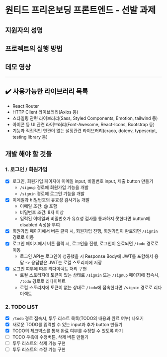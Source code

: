 # 원티드 프리온보딩 프론트엔드 - 선발 과제
## 지원자의 성명
## 프로젝트의 실행 방법
## 데모 영상
---
## ✔️ 사용가능한 라이브러리 목록
- React Router
- HTTP Client 라이브러리(Axios 등)
- 스타일링 관련 라이브러리(Sass, Styled Components, Emotion, tailwind 등)
- 아이콘 등 UI 관련 라이브러리(Font-Awesome, React-Icons, Bootstrap 등)
- 기능과 직접적인 연관이 없는 설정관련 라이브러리(craco, dotenv, typescript, testing library 등)

## 개발 해야 할 것들
### 1. 로그인 / 회원가입
- [x] 로그인, 회원가입 페이지에 이메일 input, 비밀번호 input, 제출 button 만들기
    - `/signup` 경로에 회원가입 기능을 개발
    - `/signin` 경로에 로그인 기능을 개발
- [x] 이메일과 비밀번호의 유효성 검사기능 개발
  - 이메일 조건: @ 포함
  - 비밀번호 조건: 8자 이상
  - 입력된 이메일과 비밀번호가 유효성 검사를 통과하지 못한다면 button에 disabled 속성을 부여
- [x] 회원가입 페이지에서 버튼 클릭 시, 회원가입 진행, 회원가입이 완료되면 `/signin` 경로로 이동
- [x] 로그인 페이지에서 버튼 클릭 시, 로그인을 진행, 로그인이 완료되면 `/todo` 경로로 이동
  - 로그인 API는 로그인이 성공했을 시 Response Body에 JWT를 포함해서 응답 -> 응답받은 JWT는 로컬 스토리지에 저장
- [x] 로그인 여부에 따른 리다이렉트 처리 구현
  - 로컬 스토리지에 토큰이 있는 상태로 `/signin` 또는 `/signup` 페이지에 접속시, `/todo` 경로로 리다이렉트
  - 로컬 스토리지에 토큰이 없는 상태로 `/todo`에 접속한다면 `/signin` 경로로 리다이렉트 

### 2. TODO LIST
- [x] `/todo` 경로 접속시, 투두 리스트 목록(TODO의 내용과 완료 여부) 나오기
- [x] 새로운 TODO를 입력할 수 있는 input과 추가 button 만들기
- [x] TODO의 체크박스를 통해 완료 여부를 수정할 수 있도록 하기
- [ ] TODO 우측에 수정버튼, 삭제 버튼 만들기
- [ ] 투두 리스트의 삭제 기능 구현
- [ ] 투두 리스트의 수정 기능 구현